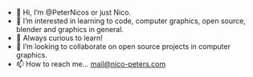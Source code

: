 - 👋 Hi, I’m @PeterNicos or just Nico.
- 👀 I’m interested in learning to code, computer graphics, open source, blender and graphics in general.
- 🌱 Always curious to learn!
- 💞️ I’m looking to collaborate on open source projects in computer graphics.
- 📫 How to reach me... mail@nico-peters.com
